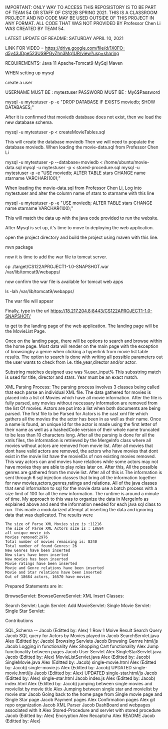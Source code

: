 IMPORTANT: ONLY WAY TO ACCESS THIS REPOSISTORY IS TO BE PART OF TEAM 54 OR STAFF OF CS122B SPRING 2021. 
THIS IS A CLASSROOM PROJECT AND NO CODE MAY BE USED OUTSIDE OF THIS PROJECT IN ANY FORMAT.
ALL CODE THAT WAS NOT PROVIDED BY Professor Chen Li WAS CREATED BY TEAM 54.

LATEST UPDATE OF README: SATURDAY APRIL 10, 2021

LINK FOR VIDEO =  https://drive.google.com/file/d/1X0FO-d5y43JDpe523US9PGvZhn3Mq1UR/view?usp=sharing

REQUIREMENTS:
Java 11
Apache-Tomcat9
MySql
Maven

WHEN setting up mysql

create a user 

USERNAME MUST BE : mytestuser
PASSWORD MUST BE : My6$Password

mysql -u mytestuser -p -e "DROP DATABASE IF EXISTS moviedb; SHOW DATABASES;"

After it is confirmed that moviedb database does not exist, then we load the
new database schema.

mysql -u mytestuser -p < createMovieTables.sql

This will create the database moviedb
Then we will need to populate the database moviedb.
When loading the movie-data.sql from Professor Chen Li

mysql -u mytestuser -p --database=moviedb < /home/ubuntu/movie-data.sql
mysql -u mytestuser -p < stored-procedure.sql
mysql -u mytestuser -p -e  "USE moviedb; ALTER TABLE stars CHANGE name starname VARCHAR(100);"

When loading the movie-data.sql from Professor Chen Li,
Log into mytestuser and alter  the column name of stars to starname with this line

mysql -u mytestuser -p -e "USE moviedb; ALTER TABLE stars CHANGE name starname VARCHAR(100);"


This will match the data up with the java code provided to run the website.


After Mysql is set up, it's time to move to deploying the web application.

open the project directory and build the project using maven with this line.

mvn package

now it is time to add the war file to tomcat server.

cp ./target/CS122APROJECT1-1.0-SNAPSHOT.war /var/lib/tomcat9/webapps/

now confirm the war file is available for tomcat web apps

ls -lah /var/lib/tomcat9/webapps/

The war file will appear 

Finally, type in the url https://18.217.204.8:8443/CS122APROJECT1-1.0-SNAPSHOT/

to get to the landing page of the web application. The landing page will be the MovieList Page.

Once on the landing page, there will be options to search and browse within the home page. 
Most data will render on the main page with 
the exception of browsingby a genre when clicking a hyperlink from movie list table results.
The option to search is done with writing all 
possible parameters out the user wants to check from i.e. title,year,director and/or actor.

Substring matches designed use was %user_input% This subsstring match is used 
for title, director and stars. Year must be an exact match. 

XML Parsing Process:
	The parsing process involves 3 classes being called that each parse an individual XML file.
	The data gathered for movies is placed into a list of Movies which have all movie information.
	After the file is fully parsed, any movies without necessary information are removed from the list
	Of movies. Actors are put into a list when both documents are being parsed. The first file to be
	Parsed for Actors is the cast xml file which gathers all the movies the the actor has been in
	as well as their name. Once a name is found, an unique Id for the actor is made using the first
	letter of their name as well as a hashedCode version of their whole name truncated to be less than
	10 characters long. After all the parsing is done for all the xmls files, the information is 
	retrieved by the MergeInfo class where all movies without actors are removed from movie list.
	After all movies that dont have valid actors are removed, the actors who have movies that dont exist
	in the movie list have the movieIDs of non existing movies removed. This way actors can and movies have
	relations while some actors may not have movies they are able to play roles later on. After this, 
	All the possible genres are gathered from the movie list. After all of this is The information is sent 
	through 6 sql injection classes that bring all the information together for new movies,actors,genres,ratings and 	relations. All of the java classes that send informaiton to sql for the movie data use a batch process with a 
	size limit of 100 for all the new information. The runtime is around a minute of time. My approach to this
	was to organize the data in MergeInfo as explained above and send the information needed for each java sql
	class to run. This made a modularized attempt at inserting the data and ignoring data that was duplicated.
	The results were 
		
	The size of Parse XML Movies size is :11216
	The size of Parse XML Actors size is : 18684
	all unique movie ids
	Movies removed:2976
	Total number of movies remaining is: 8240
	Total number of found Genres: 26
	New Genres have been inserted
	New stars have been inserted
	New movies has been inserted
	Movie ratings have been inserted
	Movie and Genre relations have been inserted
	Movie and Star relations have been inserted
	Out of 18684 actors, 16570 have movies


Prepared Statements are in:

BrowseServlet: 
BrowseGenreServlet:
XML Insert Classes:


Search Servlet:
Login Servlet:
Add MovieServlet:
Single Movie Servlet:
Single Star Servlet:

Contributions

SQL_Schema -- Jacob (Editted by: Alex)
1 Row 1 Moive Result Search Query Jacob
SQL query for Actors by Movies played in Jacob
SearchServlet.java Alex (Editted by: Jacob)
Browsing Servlets Jacob
Browsing Gernre html/js Jacob
Logging in functionality Alex
Shopping Cart functionality Alex
Jump functionality between pages Jacob
User Servlet Alex
SingleStarServlet.java Jacob (Editted by: Alex)
MovieListServlet.java Alex (Editted by: Jacob)
SingleMovie.java Alex (Editted by: Jacob) 
single-movie.html Alex (Editted by: Jacob)
single-movie.js Alex (Editted by: Jacob)
UPDATED single-movie.hmtl/js Jacob (Editted by: Alex)
UPDATED single-star.html/js Jacob (Editted by: Alex)
single-star.html Jacob 
index.js Alex (Editted by: Jacob)
index.html Alex (Editted by: Jacob)
jumping between single movies and movielist by movie title Alex 
Jumping between single star and movielist by movie star Jacob
Going back to the home page from Single movie page and Single Star page Jacob
Payment pages Alex
Confirmation pages Alex
git repo organization Jacob
XML Parser Jacob
DashBoard and webpages associated with it Alex
Stored-Procedure and servlet with stored procedure Jacob (Editted by: Alex)
Encryption Alex
Recaptcha Alex
README Jacob (Editted by: Alex)
